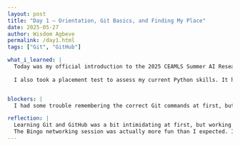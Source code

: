 ```yaml
---
layout: post
title: "Day 1 – Orientation, Git Basics, and Finding My Place"
date: 2025-05-27
author: Wisdom Agbeve
permalink: /day1.html
tags: ["Git", "GitHub"]

what_i_learned: |
  Today was my official introduction to the 2025 CEAMLS Summer AI Research Institute for undergraduate students interested in AI research, and it set the tone for what’s to come. I learned the basics of version control using Git and how to connect a local project to a GitHub repository. I practiced commands like `git init`, `git add`, `git commit`, and `git push`. 
  
  I also took a placement test to assess my current Python skills. It helped me identify the areas I’m strong in and where I need improvement—especially around functions and file handling.


blockers: |
  I had some trouble remembering the correct Git commands at first, but after a bit of practice, it started to make more sense.

reflection: |
  Learning Git and GitHub was a bit intimidating at first, but working through the process gave me a sense of control and confidence in managing my code. I now understand how version control empowers collaboration and accountability in software projects. I'm looking forward to applying these skills to larger team-based projects in this research internship and in the future.
  The Bingo networking session was actually more fun than I expected. I connected with other interns from across the country and got a better feel for the community I’ll be working with. Starting with Git and GitHub gave me a sense of control over my work, and the Python test was a good reality check—it showed me I still have a lot to learn, but I’m excited for the challenge. Day 1 felt like opening a new chapter, and I’m ready to write a good one.
---
```

